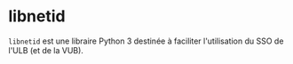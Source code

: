 # libnetid

`libnetid` est une libraire Python 3 destinée à faciliter l'utilisation du SSO de l'ULB (et de la VUB).
